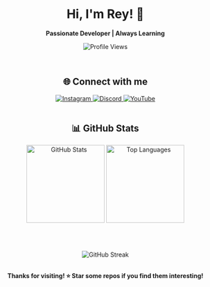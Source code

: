 <div align="center">
  
# Hi, I'm Rey! 👋

**Passionate Developer | Always Learning**

![Profile Views](https://komarev.com/ghpvc/?username=reyyghi&color=blue&style=flat)

</div>

<br>

<div align="center">
  
## 🌐 Connect with me

<a href="https://www.instagram.com/re.yhfz">
  <img src="https://img.shields.io/badge/Instagram-E4405F?style=flat&logo=instagram&logoColor=white" alt="Instagram" />
</a>
<a href="https://discord.gg/JsSPwT5Ncw">
  <img src="https://img.shields.io/badge/Discord-5865F2?style=flat&logo=discord&logoColor=white" alt="Discord" />
</a>
<a href="https://www.youtube.com/channel/UCVn908Sg7qu-qMWp2Dv0lWg">
  <img src="https://img.shields.io/badge/YouTube-FF0000?style=flat&logo=youtube&logoColor=white" alt="YouTube" />
</a>

</div>

<br>

<div align="center">
  
## 📊 GitHub Stats

<img height="180em" src="https://github-readme-stats.vercel.app/api?username=reyyghi&theme=react&show_icons=true&hide_border=true&count_private=true" alt="GitHub Stats" />
<img height="180em" src="https://github-readme-stats.vercel.app/api/top-langs/?username=reyyghi&theme=react&show_icons=true&hide_border=true&layout=compact" alt="Top Languages" />

<br><br>

<img src="https://github-readme-streak-stats.herokuapp.com/?user=reyyghi&theme=react&hide_border=true" alt="GitHub Streak" />

</div>

<br>

<div align="center">
  
**Thanks for visiting! ⭐ Star some repos if you find them interesting!**

</div>

